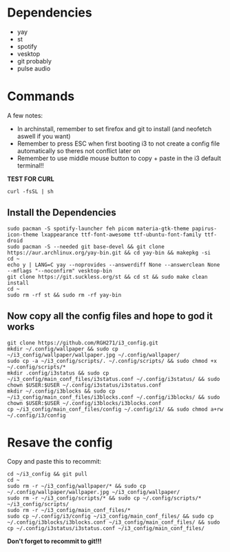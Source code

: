 # Dependencies

 - yay
 - st
 - spotify
 - vesktop
 - git probably
 - pulse audio

# Commands

A few notes:
 - In archinstall, remember to set firefox and git to install (and neofetch aswell if you want)
 - Remember to press ESC when first booting i3 to not create a config file automatically so theres not conflict later on
 - Remember to use middle mouse button to copy + paste in the i3 default terminal!!

**TEST FOR CURL**

```
curl -fsSL | sh
```

## Install the Dependencies

```
sudo pacman -S spotify-launcher feh picom materia-gtk-theme papirus-icon-theme lxappearance ttf-font-awesome ttf-ubuntu-font-family ttf-droid
sudo pacman -S --needed git base-devel && git clone https://aur.archlinux.org/yay-bin.git && cd yay-bin && makepkg -si
cd ~
echo y | LANG=C yay --noprovides --answerdiff None --answerclean None --mflags "--noconfirm" vesktop-bin
git clone https://git.suckless.org/st && cd st && sudo make clean install
cd ~
sudo rm -rf st && sudo rm -rf yay-bin
```


## Now copy all the config files and hope to god it works

```
git clone https://github.com/RGH271/i3_config.git
mkdir ~/.config/wallpaper && sudo cp ~/i3_config/wallpaper/wallpaper.jpg ~/.config/wallpaper/
sudo cp -a ~/i3_config/scripts/. ~/.config/scripts/ && sudo chmod +x ~/.config/scripts/*
mkdir .config/i3status && sudo cp ~/i3_config/main_conf_files/i3status.conf ~/.config/i3status/ && sudo chown $USER:$USER ~/.config/i3status/i3status.conf
mkdir ~/.config/i3blocks && sudo cp ~/i3_config/main_conf_files/i3blocks.conf ~/.config/i3blocks/ && sudo chown $USER:$USER ~/.config/i3blocks/i3blocks.conf
cp ~/i3_config/main_conf_files/config ~/.config/i3/ && sudo chmod a+rw ~/.config/i3/config
```

# Resave the config

Copy and paste this to recommit:

```
cd ~/i3_config && git pull
cd ~
sudo rm -r ~/i3_config/wallpaper/* && sudo cp ~/.config/wallpaper/wallpaper.jpg ~/i3_config/wallpaper/
sudo rm -r ~/i3_config/scripts/* && sudo cp ~/.config/scripts/* ~/i3_config/scripts/
sudo rm -r ~/i3_config/main_conf_files/*
sudo cp ~/.config/i3/config ~/i3_config/main_conf_files/ && sudo cp ~/.config/i3blocks/i3blocks.conf ~/i3_config/main_conf_files/ && sudo cp ~/.config/i3status/i3status.conf ~/i3_config/main_conf_files/
```


**Don't forget to recommit to git!!!**